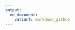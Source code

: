```yaml
---
output:
  md_document:
    variant: markdown_github
---
```


<!-- README.md is generated from README.Rmd. Please edit that file -->


